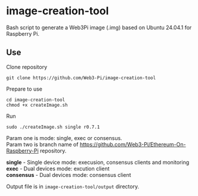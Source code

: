 # image-creation-tool

Bash script to generate a Web3Pi image (.img) based on Ubuntu 24.04.1 for Raspberry Pi.

## Use

Clone repository

```shell
git clone https://github.com/Web3-Pi/image-creation-tool
```

Prepare to use

```shell
cd image-creation-tool
chmod +x createImage.sh 
```

Run

```shell
sudo ./createImage.sh single r0.7.1
```

Param one is mode: single, exec or consensus.  
Param two is branch name of https://github.com/Web3-Pi/Ethereum-On-Raspberry-Pi repository.

**single** - Single device mode: execusion, consensus clients and monitoring   
**exec** - Dual devices mode: excution client   
**consensus** - Dual devices mode: consensus client

Output file is in `image-creation-tool/output` directory.